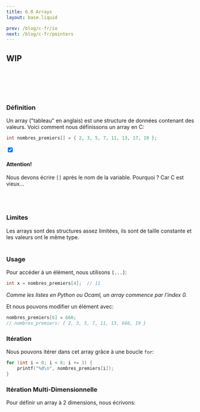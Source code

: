 ```yaml
---
title: 6.0 Arrays
layout: base.liquid

prev: /blog/c-fr/io
next: /blog/c-fr/pointers
---
```


## WIP

<br>
<br>
<br>
<br>

### Définition
Un array ("tableau" en anglais) est une structure de données contenant des valeurs. Voici comment nous définissons un array en C:
```c
int nombres_premiers[] = { 2, 3, 5, 7, 11, 13, 17, 19 };
```

<section class="accordion">
    <input type="checkbox" checked>
    <h4>Attention!<i></i></h4>
<article>

Nous devons écrire `[]` après le nom de la variable. Pourquoi ? Car C est vieux...
</article>
</section>
<br>
<br>

### Limites
Les arrays sont des structures assez limitées, ils sont de taille constante et les valeurs ont le même type.
<br>
<br>

### Usage

Pour accéder à un élément, nous utilisons `[...]`:
```c
int x = nombres_premiers[4];  // 11
```
*Comme les listes en Python ou Ocaml, un array commence par l'index 0.*

Et nous pouvons modifier un élément avec:
```c
nombres_premiers[6] = 666;
// nombres_premiers: { 2, 3, 5, 7, 11, 13, 666, 19 }
```

### Itération
Nous pouvons itérer dans cet array grâce à une boucle `for`:
```c
for (int i = 0; i < 8; i += 1) {
    printf("%d\n", nombres_premiers[i]);
}
```

### Itération Multi-Dimensionnelle
Pour définir un array à 2 dimensions, nous écrivons:
